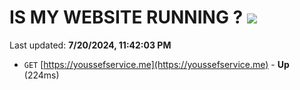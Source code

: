 # IS MY WEBSITE RUNNING ? [![](https://img.shields.io/static/v1?label=Sponsor&message=%E2%9D%A4&logo=GitHub&color=%23fe8e86)](https://github.com/sponsors/Youssef-Lehmam)

Last updated: **7/20/2024, 11:42:03 PM**

- `GET` [https://youssefservice.me](https://youssefservice.me) - **Up** (224ms)
